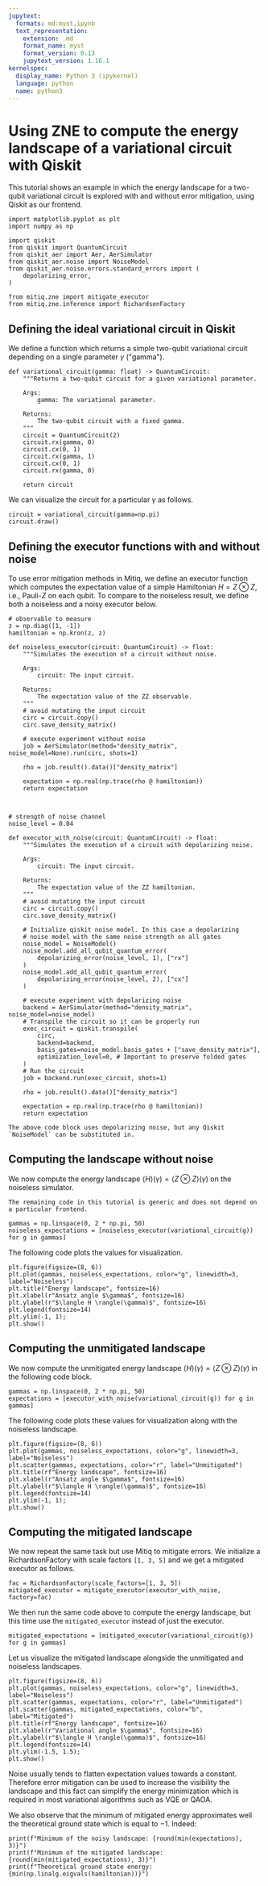 ```yaml
---
jupytext:
  formats: md:myst,ipynb
  text_representation:
    extension: .md
    format_name: myst
    format_version: 0.13
    jupytext_version: 1.16.1
kernelspec:
  display_name: Python 3 (ipykernel)
  language: python
  name: python3
---
```


# Using ZNE to compute the energy landscape of a variational circuit with Qiskit

This tutorial shows an example in which the energy landscape for a two-qubit variational circuit is explored with and without error mitigation, using Qiskit as our frontend.

```{code-cell} ipython3
import matplotlib.pyplot as plt
import numpy as np

import qiskit
from qiskit import QuantumCircuit
from qiskit_aer import Aer, AerSimulator
from qiskit_aer.noise import NoiseModel
from qiskit_aer.noise.errors.standard_errors import (
    depolarizing_error,
)

from mitiq.zne import mitigate_executor
from mitiq.zne.inference import RichardsonFactory
```

## Defining the ideal variational circuit in Qiskit 

We define a function which returns a simple two-qubit variational circuit depending on a single parameter  $\gamma$ ("gamma").

```{code-cell} ipython3
def variational_circuit(gamma: float) -> QuantumCircuit:
    """Returns a two-qubit circuit for a given variational parameter.

    Args:
        gamma: The variational parameter.

    Returns:
        The two-qubit circuit with a fixed gamma.
    """
    circuit = QuantumCircuit(2)
    circuit.rx(gamma, 0)
    circuit.cx(0, 1)
    circuit.rx(gamma, 1)
    circuit.cx(0, 1)
    circuit.rx(gamma, 0)
    
    return circuit
```

We can visualize the circuit for a particular $\gamma$ as follows.

```{code-cell} ipython3
circuit = variational_circuit(gamma=np.pi)
circuit.draw()
```

## Defining the executor functions with and without noise
To use error mitigation methods in Mitiq, we define an executor function which computes the expectation value of a simple Hamiltonian $H=Z \otimes Z$, i.e., Pauli-$Z$ on each qubit. To compare to the noiseless result, we define both a noiseless and a noisy executor below.

```{code-cell} ipython3
# observable to measure
z = np.diag([1, -1])
hamiltonian = np.kron(z, z)

def noiseless_executor(circuit: QuantumCircuit) -> float:
    """Simulates the execution of a circuit without noise.

    Args:
        circuit: The input circuit.

    Returns:
        The expectation value of the ZZ observable.
    """
    # avoid mutating the input circuit
    circ = circuit.copy()
    circ.save_density_matrix()

    # execute experiment without noise
    job = AerSimulator(method="density_matrix", noise_model=None).run(circ, shots=1)
    
    rho = job.result().data()["density_matrix"]

    expectation = np.real(np.trace(rho @ hamiltonian))
    return expectation 
    


# strength of noise channel
noise_level = 0.04

def executor_with_noise(circuit: QuantumCircuit) -> float:
    """Simulates the execution of a circuit with depolarizing noise.

    Args:
        circuit: The input circuit.

    Returns:
        The expectation value of the ZZ hamiltonian.
    """
    # avoid mutating the input circuit
    circ = circuit.copy()
    circ.save_density_matrix()
    
    # Initialize qiskit noise model. In this case a depolarizing
    # noise model with the same noise strength on all gates
    noise_model = NoiseModel()
    noise_model.add_all_qubit_quantum_error(
        depolarizing_error(noise_level, 1), ["rx"]
    )
    noise_model.add_all_qubit_quantum_error(
        depolarizing_error(noise_level, 2), ["cx"]
    ) 
    
    # execute experiment with depolarizing noise
    backend = AerSimulator(method="density_matrix", noise_model=noise_model)
    # Transpile the circuit so it can be properly run
    exec_circuit = qiskit.transpile(
        circ,
        backend=backend,
        basis_gates=noise_model.basis_gates + ["save_density_matrix"],
        optimization_level=0, # Important to preserve folded gates
    )
    # Run the circuit
    job = backend.run(exec_circuit, shots=1)

    rho = job.result().data()["density_matrix"]

    expectation = np.real(np.trace(rho @ hamiltonian))
    return expectation 
```

```{note}
The above code block uses depolarizing noise, but any Qiskit `NoiseModel` can be substituted in.
```

## Computing the landscape without noise

We now compute the energy landscape $\langle H \rangle(\gamma) =\langle Z \otimes Z \rangle(\gamma)$ on the noiseless simulator.

```{note}
The remaining code in this tutorial is generic and does not depend on a particular frontend.
```

```{code-cell} ipython3
gammas = np.linspace(0, 2 * np.pi, 50)
noiseless_expectations = [noiseless_executor(variational_circuit(g)) for g in gammas]
```

The following code plots the values for visualization.

```{code-cell} ipython3
plt.figure(figsize=(8, 6))
plt.plot(gammas, noiseless_expectations, color="g", linewidth=3, label="Noiseless")
plt.title("Energy landscape", fontsize=16)
plt.xlabel(r"Ansatz angle $\gamma$", fontsize=16)
plt.ylabel(r"$\langle H \rangle(\gamma)$", fontsize=16)
plt.legend(fontsize=14)
plt.ylim(-1, 1);
plt.show()
```

## Computing the unmitigated landscape
We now compute the unmitigated energy landscape $\langle H \rangle(\gamma) =\langle Z \otimes Z \rangle(\gamma)$
in the following code block.

```{code-cell} ipython3
gammas = np.linspace(0, 2 * np.pi, 50)
expectations = [executor_with_noise(variational_circuit(g)) for g in gammas]
```

The following code plots these values for visualization along with the noiseless landscape.

```{code-cell} ipython3
plt.figure(figsize=(8, 6))
plt.plot(gammas, noiseless_expectations, color="g", linewidth=3, label="Noiseless")
plt.scatter(gammas, expectations, color="r", label="Unmitigated")
plt.title(rf"Energy landscape", fontsize=16)
plt.xlabel(r"Ansatz angle $\gamma$", fontsize=16)
plt.ylabel(r"$\langle H \rangle(\gamma)$", fontsize=16)
plt.legend(fontsize=14)
plt.ylim(-1, 1);
plt.show()
```

## Computing the mitigated landscape
We now repeat the same task but use Mitiq to mitigate errors.
We initialize a RichardsonFactory with scale factors `[1, 3, 5]` and we get a mitigated executor as follows.

```{code-cell} ipython3
fac = RichardsonFactory(scale_factors=[1, 3, 5])
mitigated_executor = mitigate_executor(executor_with_noise, factory=fac)
```

We then run the same code above to compute the energy landscape, but this time use the ``mitigated_executor`` instead of just the executor.

```{code-cell} ipython3
mitigated_expectations = [mitigated_executor(variational_circuit(g)) for g in gammas]
```

Let us visualize the mitigated landscape alongside the unmitigated and noiseless landscapes.

```{code-cell} ipython3
plt.figure(figsize=(8, 6))
plt.plot(gammas, noiseless_expectations, color="g", linewidth=3, label="Noiseless")
plt.scatter(gammas, expectations, color="r", label="Unmitigated")
plt.scatter(gammas, mitigated_expectations, color="b", label="Mitigated")
plt.title(rf"Energy landscape", fontsize=16)
plt.xlabel(r"Variational angle $\gamma$", fontsize=16)
plt.ylabel(r"$\langle H \rangle(\gamma)$", fontsize=16)
plt.legend(fontsize=14)
plt.ylim(-1.5, 1.5);
plt.show()
```

Noise usually tends to flatten expectation values towards a constant. Therefore error mitigation 
can be used to increase the visibility the landscape and this fact can simplify the energy minimization 
which is required in most variational algorithms such as VQE or QAOA.

We also observe that the minimum of mitigated energy approximates well the theoretical ground state which is equal to $-1$. Indeed:

```{code-cell} ipython3
print(f"Minimum of the noisy landscape: {round(min(expectations), 3)}")
print(f"Minimum of the mitigated landscape: {round(min(mitigated_expectations), 3)}")
print(f"Theoretical ground state energy: {min(np.linalg.eigvals(hamiltonian))}")
```

